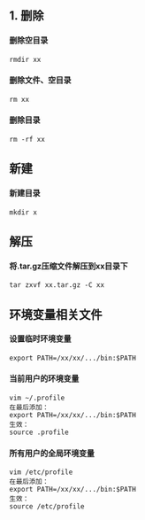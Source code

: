 ## 1. 删除
#### 删除空目录
```
rmdir xx
```

#### 删除文件、空目录
```
rm xx
```

#### 删除目录
```
rm -rf xx
```

## 新建
#### 新建目录
```
mkdir x
```

## 解压
#### 将.tar.gz压缩文件解压到xx目录下
```
tar zxvf xx.tar.gz -C xx
```

## 环境变量相关文件
#### 设置临时环境变量
```
export PATH=/xx/xx/.../bin:$PATH
```

#### 当前用户的环境变量
```
vim ~/.profile
在最后添加：
export PATH=/xx/xx/.../bin:$PATH
生效：
source .profile
```

#### 所有用户的全局环境变量
```
vim /etc/profile
在最后添加：
export PATH=/xx/xx/.../bin:$PATH
生效：
source /etc/profile
```
